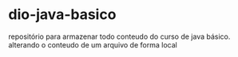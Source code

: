 # dio-java-basico
repositório para armazenar todo conteudo do curso de java básico.
alterando o conteudo de um arquivo de forma local